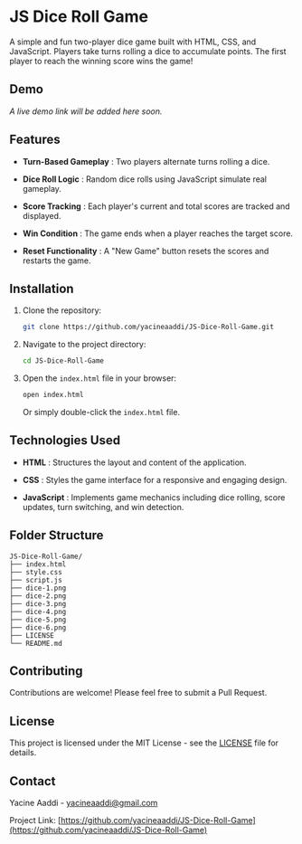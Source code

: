 # JS Dice Roll Game

A simple and fun two-player dice game built with HTML, CSS, and JavaScript. Players take turns rolling a dice to accumulate points. The first player to reach the winning score wins the game!

## Demo

*A live demo link will be added here soon.*

## Features

* **Turn-Based Gameplay** : Two players alternate turns rolling a dice.  

* **Dice Roll Logic** : Random dice rolls using JavaScript simulate real gameplay. 

* **Score Tracking** : Each player's current and total scores are tracked and displayed.  

* **Win Condition** : The game ends when a player reaches the target score.  

* **Reset Functionality** : A "New Game" button resets the scores and restarts the game.

## Installation

1. Clone the repository:

   ```bash
   git clone https://github.com/yacineaaddi/JS-Dice-Roll-Game.git
   ```

2. Navigate to the project directory:

   ```bash
   cd JS-Dice-Roll-Game
   ```

3. Open the `index.html` file in your browser:

   ```bash
   open index.html
   ```

   Or simply double-click the `index.html` file.

## Technologies Used

* **HTML** : Structures the layout and content of the application.

* **CSS** : Styles the game interface for a responsive and engaging design.

* **JavaScript** : Implements game mechanics including dice rolling, score updates, turn switching, and win detection.

## Folder Structure

```
JS-Dice-Roll-Game/
├── index.html
├── style.css
├── script.js
├── dice-1.png
├── dice-2.png
├── dice-3.png
├── dice-4.png
├── dice-5.png
├── dice-6.png
├── LICENSE
└── README.md
```

## Contributing

Contributions are welcome! Please feel free to submit a Pull Request.

## License

This project is licensed under the MIT License - see the [LICENSE](LICENSE) file for details.

## Contact

Yacine Aaddi - [yacineaaddi@gmail.com](mailto:yacineaaddi@gmail.com)

Project Link: [https://github.com/yacineaaddi/JS-Dice-Roll-Game](https://github.com/yacineaaddi/JS-Dice-Roll-Game)
